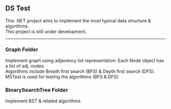 <h2>DS Test</h2>
This .NET project aims to implement the most typical data structure & algorithms. <br />
This project is still under development.  <hr />

<h3>Graph Folder</h3>
Implement graph using adjacency list representation: Each Node object has a list of adj. nodes.  <br />
Algorithms include Breath first search (BFS) & Depth first search (DFS). <br />
MSTest is used for testing the algorithms (BFS & DFS).

<h3>BinarySearchTree Folder</h3>
Implement BST & related algorithms
